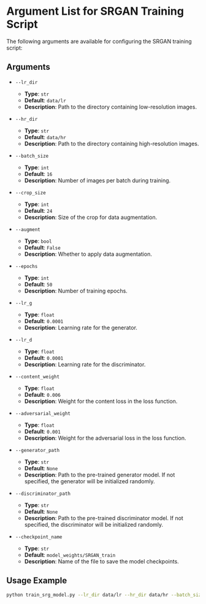 # Argument List for SRGAN Training Script

The following arguments are available for configuring the SRGAN training script:

## Arguments

- `--lr_dir`
  - **Type**: `str`
  - **Default**: `data/lr`
  - **Description**: Path to the directory containing low-resolution images.

- `--hr_dir`
  - **Type**: `str`
  - **Default**: `data/hr`
  - **Description**: Path to the directory containing high-resolution images.

- `--batch_size`
  - **Type**: `int`
  - **Default**: `16`
  - **Description**: Number of images per batch during training.

- `--crop_size`
  - **Type**: `int`
  - **Default**: `24`
  - **Description**: Size of the crop for data augmentation.

- `--augment`
  - **Type**: `bool`
  - **Default**: `False`
  - **Description**: Whether to apply data augmentation.

- `--epochs`
  - **Type**: `int`
  - **Default**: `50`
  - **Description**: Number of training epochs.

- `--lr_g`
  - **Type**: `float`
  - **Default**: `0.0001`
  - **Description**: Learning rate for the generator.

- `--lr_d`
  - **Type**: `float`
  - **Default**: `0.0001`
  - **Description**: Learning rate for the discriminator.

- `--content_weight`
  - **Type**: `float`
  - **Default**: `0.006`
  - **Description**: Weight for the content loss in the loss function.

- `--adversarial_weight`
  - **Type**: `float`
  - **Default**: `0.001`
  - **Description**: Weight for the adversarial loss in the loss function.

- `--generator_path`
  - **Type**: `str`
  - **Default**: `None`
  - **Description**: Path to the pre-trained generator model. If not specified, the generator will be initialized randomly.

- `--discriminator_path`
  - **Type**: `str`
  - **Default**: `None`
  - **Description**: Path to the pre-trained discriminator model. If not specified, the discriminator will be initialized randomly.

- `--checkpoint_name`
  - **Type**: `str`
  - **Default**: `model_weights/SRGAN_train`
  - **Description**: Name of the file to save the model checkpoints.

## Usage Example

```bash
python train_srg_model.py --lr_dir data/lr --hr_dir data/hr --batch_size 16 --crop_size 24 --augment True --epochs 50 --lr_g 0.0001 --lr_d 0.0001 --content_weight 0.006 --adversarial_weight 0.001 --generator_path models/generator.pth --discriminator_path models/discriminator.pth --checkpoint_name model_weights/SRGAN_train
